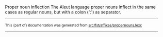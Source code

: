 Proper noun inflection
The Aleut language proper nouns inflect in the same cases as regular
nouns, but with a colon (':') as separator.

* * *

<small>This (part of) documentation was generated from [src/fst/affixes/propernouns.lexc](https://github.com/giellalt/lang-ale/blob/main/src/fst/affixes/propernouns.lexc)</small>

---

